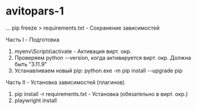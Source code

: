# avitopars-1

...
pip freeze > requirements.txt - Сохранение зависимостей


Часть I - Подготовка
1) myenv\Scripts\activate - Активация вирт. окр.
2) Проверяем python --version, когда активируется вирт. окр. Должна быть "3.11.9"
3) Устанавливаем новый pip: python.exe -m pip install --upgrade pip

Часть II - Установка зависимостей (плагинов)
1) pip install -r requirements.txt - Установка (обязательно в вирт. окр.)
2) playwright install

